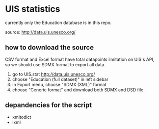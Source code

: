 # UIS statistics

currently only the Education database is in this repo.

source: http://data.uis.unesco.org/

## how to download the source

CSV format and Excel format have total datapoints limitation on UIS's API,
so we should use SDMX format to export all data.

1. go to UIS.stat http://data.uis.unesco.org/
2. choose "Education (full dataset)" in left sidebar
3. in Export menu, choose "SDMX (XML)" format
4. choose "Generic format" and download both SDMX and DSD file.


## depandencies for the script

- xmltodict
- lxml
